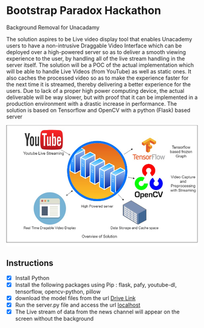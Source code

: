 # Bootstrap Paradox Hackathon
 Background Removal for Unacadamy

The solution aspires to be Live video display tool that enables Unacademy users to have a non-intrusive Draggable Video Interface which can be deployed over a high-powered server so as to deliver a smooth viewing experience to the user, by handling all of the live stream handling in the server itself.
The solution will be a POC of the actual implementation which will be able to handle Live Videos (from YouTube) as well as static ones. It also caches the processed video so as to make the experience faster for the next time it is streamed, thereby delivering a better experience for the users.
Due to lack of a proper high power computing device, the actual deliverable will be way slower, but with proof that it can be implemented in a production environment with a drastic increase in performance.
The solution is based on Tensorflow and OpenCV with a python (Flask) based server

![Arch Diagram](Bootstrap.jpg)

## Instructions
 - [X] Install Python 
 - [X] Install the following packages using Pip : flask, pafy, youtube-dl, tensorflow, opencv-python, pillow
 - [X] download the model files from the url [Drive Link](https://drive.google.com/drive/u/0/folders/18-7qTKQWR3470GytQueJKJtbDwipx41U)
 - [X] Run the server.py file and access the url [localhost](http://localhost:5000/)
 - [X] The Live stream of data from the news channel will appear on the screen without the background
